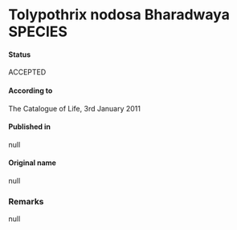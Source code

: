 Tolypothrix nodosa Bharadwaya SPECIES
=======

#### Status
ACCEPTED

#### According to
The Catalogue of Life, 3rd January 2011

#### Published in
null

#### Original name
null

### Remarks
null